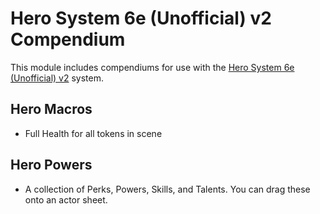 # Hero System 6e (Unofficial) v2 Compendium

This module includes compendiums for use with the [Hero System 6e (Unofficial) v2](https://github.com/dmdorman/hero6e-foundryvtt) system.

## Hero Macros
- Full Health for all tokens in scene


## Hero Powers
- A collection of Perks, Powers, Skills, and Talents.  You can drag these onto an actor sheet.